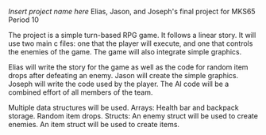 *Insert project name here*
Elias, Jason, and Joseph's final project for MKS65
Period 10

The project is a simple turn-based RPG game. It follows a linear story. It will use two main c files: one that the player will execute, and one that controls the enemies of the game. The game will also integrate simple graphics.

Elias will write the story for the game as well as the code for random item drops after defeating an enemy.
Jason will create the simple graphics.
Joseph will write the code used by the player.
The AI code will be a combined effort of all members of the team.

Multiple data structures will be used.
Arrays: Health bar and backpack storage. Random item drops.
Structs: An enemy struct will be used to create enemies. An item struct will be used to create items.
